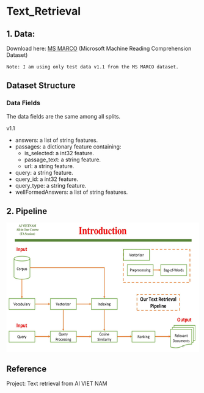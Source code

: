 # Text_Retrieval

## 1. Data: 
Download here: 
<a href="https://huggingface.co/datasets/ms_marco/viewer/v1.1/test">MS MARCO</a> (Microsoft Machine Reading Comprehension Dataset)

```
Note: I am using only test data v1.1 from the MS MARCO dataset.  
```
## Dataset Structure

### Data Fields

The data fields are the same among all splits.

v1.1
*   answers: a list of string features.
*   passages: a dictionary feature containing:
    *   is_selected: a int32 feature.
    *   passage_text: a string feature.
    *   url: a string feature.
*   query: a string feature.
*   query_id: a int32 feature.
*   query_type: a string feature.
*   wellFormedAnswers: a list of string features.

## 2. Pipeline 

<img src = "https://github.com/HieuTran2019/Text_Retrieval/blob/main/Text%20Retrieval%20Pipeline.jpg" width="600" height="338" class="center">



## Reference 

<a herf ="https://www.facebook.com/groups/aivietnam.edu.vn/permalink/1723045898153710/">Project: Text retrieval </a> from AI VIET NAM